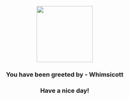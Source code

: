 <p align="center">
    <img src="https://raw.githubusercontent.com/PokeAPI/sprites/master/sprites/pokemon/547.png" width="150" height="150">
</p>
<h3 align="center">You have been greeted by - <b>Whimsicott</b></h3>
<h3 align="center">Have a nice day!</h3>
